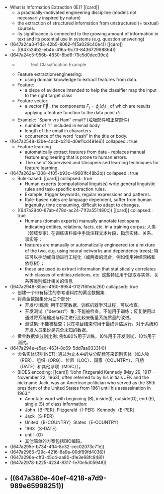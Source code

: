 - What is Information Extraction (IE)? [[card]]
	- a practically-motivated engineering discipline (models not necessarily inspired by nature)
	- the extraction of structured information from unstructured (= textual) sources.
	- its significance is connected to the growing amount of information in text and its potential use in systems (e.g. question answering)
- ((647a24a3-f1d3-42b5-8062-f45a029c40e4)) [[card]]
	- ((647a24b2-eb4b-416a-9c73-843672998864))
- ((647a24c5-956b-4830-8bd6-79e5d0ded39c))
	- > Text Classification Example
	- Feature extraction/engineering:
		- using domain knowledge to extract features from data.
	- Feature:
		- a piece of evidence intended to help the classifier map the input to the right target class
	- Feature vector:
		- a vector $\vec{F}$ , the components $F_j=\phi_j\left(d_j\right)$ , of which are
		  results applying a feature function to the data point $d_j$.
	- Example: “Spam vrs Ham” email? (垃圾邮件和正常邮件)
		- number of “!” included in email body
		- length of the email in characters
		- occurrence of the word “cash” in the title or body.
- ((647a2548-13be-4dcb-b210-d0ef1cd491e6))
  collapsed:: true
	- Feature learning
		- automatically extract features from data - replaces manual feature engineering that is prone to human errors.
		- The use of Supervised and Unsupervised learning techniques for feature learning.
- ((647a262a-1308-4f05-b93c-49681fc48b2b))
  collapsed:: true
	- Rule-based: [[card]]
	  collapsed:: true
		- Human experts (computational linguists) write general linguistic rules and task-specific extraction rules.
		- Example, trigger keywords, regular expressions and patterns.
		- Rule-based rules are language dependent, suffer from human ingenuity, time consuming, difficult to adapt to changes.
	- ((647a2940-87ab-478d-ac24-71f2a551480c)) [[card]]
	  collapsed:: true
		- Humans (domain experts) manually annotate text spans indicating entities, relations, facts, etc. in a training corpus;
		  人类（领域专家）在训练语料库中手动注释文本片段，指示实体、关系、事实等；
		- features are manually or automatically engineered (or a mixture of the two, e.g. using neural networks and dependency trees);
		  特征可以手动或自动进行工程化（或两者的混合，例如使用神经网络和依存树）；
		- these are used to extract information that statistically correlates with classes of entities,relations, etc.
		  这些特征用于提取与实体、关系等类别统计相关的信息
- ((647a2948-85ec-4f60-8954-0127f6fedc26))
  collapsed:: true
	- 创建一个带有标注的参考语料库的黄金数据集:
	- 将黄金数据集分为三个部分:
		- 开发/训练集: 用于研究数据、训练机器学习过程，可以检查。
		- 开发测试（"devtest"）集: 不能被检查，不能用于训练；反复使用以通过将系统输出与标注进行比较来衡量系统质量的改进。
		- 测试集: 不能被检查；只在项目结束时用于最终评估运行。对于系统和开发人员来说是完全未知的数据。
	- 黄金数据集分割比例: 例如80%用于训练，10%用于开发测试，10%用于测试。
- ((647a294e-e5ed-463f-8c69-5dd7aa933314))
	- 命名实体识别(NET): 通过为文本中的块分配标签来识别实体（如人物（PER）、组织（ORG）、位置（LOC）、国家（COUNTRY）、日期（DATE）和其他杂项（MISC））。
	- BIOES encoding: [[card]] 
	  “John Fitzgerald Kennedy (May 29, 1917 – November 22, 1963), often referred to by his initials JFK and the nickname Jack, was an American politician who served as the 35th president of the United States from 1961 until his assassination in 1963.”
		- Annotate word with beginning (B), inside(I), outside(O), end (E), single (S) of class information:
		- John（B-PER）Fitzgerald（I-PER）Kennedy（E-PER）
		- Jack（S-PER）
		- United（B-COUNTRY）States（E-COUNTRY）
		- 1963（S-DATE）
		- until（O）
		- 其他简单的方案包括BIO编码。
- ((647a295e-b734-4ff4-8c32-cec02073c71e))
- ((647a2966-f29c-4216-8a9a-00df89fd4036))
- ((647a296e-cff3-45c4-aa80-d1e3e68fc848))
- ((647a2978-b225-4234-8317-fe70e5d05946))
- ((647a380e-40ef-4218-a7d9-989e65998251))
	-